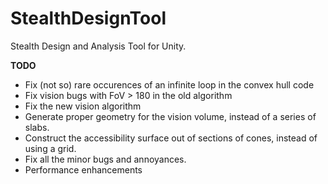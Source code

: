 StealthDesignTool
=================

Stealth Design and Analysis Tool for Unity.

**TODO**
* Fix (not so) rare occurences of an infinite loop in the convex hull code
* Fix vision bugs with FoV > 180 in the old algorithm
* Fix the new vision algorithm
* Generate proper geometry for the vision volume, instead of a series of slabs.
* Construct the accessibility surface out of sections of cones, instead of using a grid.
* Fix all the minor bugs and annoyances.
* Performance enhancements